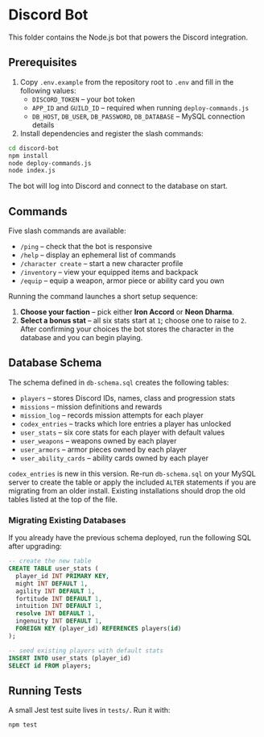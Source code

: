 # Discord Bot

This folder contains the Node.js bot that powers the Discord integration.

## Prerequisites

1. Copy `.env.example` from the repository root to `.env` and fill in the following values:
   - `DISCORD_TOKEN` – your bot token
   - `APP_ID` and `GUILD_ID` – required when running `deploy-commands.js`
   - `DB_HOST`, `DB_USER`, `DB_PASSWORD`, `DB_DATABASE` – MySQL connection details
2. Install dependencies and register the slash commands:

```bash
cd discord-bot
npm install
node deploy-commands.js
node index.js
```

The bot will log into Discord and connect to the database on start.

## Commands

Five slash commands are available:

- `/ping` – check that the bot is responsive
- `/help` – display an ephemeral list of commands
- `/character create` – start a new character profile
- `/inventory` – view your equipped items and backpack
- `/equip` – equip a weapon, armor piece or ability card you own

Running the command launches a short setup sequence:
1. **Choose your faction** – pick either **Iron Accord** or **Neon Dharma**.
2. **Select a bonus stat** – all six stats start at `1`; choose one to raise to `2`.
After confirming your choices the bot stores the character in the database and you can begin playing.

## Database Schema

The schema defined in `db-schema.sql` creates the following tables:

- `players` – stores Discord IDs, names, class and progression stats
- `missions` – mission definitions and rewards
- `mission_log` – records mission attempts for each player
- `codex_entries` – tracks which lore entries a player has unlocked
- `user_stats` – six core stats for each player with default values
- `user_weapons` – weapons owned by each player
- `user_armors` – armor pieces owned by each player
- `user_ability_cards` – ability cards owned by each player

`codex_entries` is new in this version. Re-run `db-schema.sql` on your MySQL server to create the table or apply the included `ALTER` statements if you are migrating from an older install. Existing installations should drop the old tables listed at the top of the file.

### Migrating Existing Databases

If you already have the previous schema deployed, run the following SQL after upgrading:

```sql
-- create the new table
CREATE TABLE user_stats (
  player_id INT PRIMARY KEY,
  might INT DEFAULT 1,
  agility INT DEFAULT 1,
  fortitude INT DEFAULT 1,
  intuition INT DEFAULT 1,
  resolve INT DEFAULT 1,
  ingenuity INT DEFAULT 1,
  FOREIGN KEY (player_id) REFERENCES players(id)
);

-- seed existing players with default stats
INSERT INTO user_stats (player_id)
SELECT id FROM players;
```

## Running Tests

A small Jest test suite lives in `tests/`. Run it with:

```bash
npm test
```
